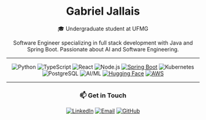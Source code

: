 <div align="center">

# Gabriel Jallais

🎓 Undergraduate student at UFMG

Software Engineer specializing in full stack development with Java and Spring Boot. Passionate about AI and Software Engineering.


---

![Python](https://img.shields.io/badge/-Python-3776AB?style=flat&logo=python&logoColor=white)
![TypeScript](https://img.shields.io/badge/-TypeScript-3178C6?style=flat&logo=typescript&logoColor=white)
![React](https://img.shields.io/badge/-React-61DAFB?style=flat&logo=react&logoColor=black)
![Node.js](https://img.shields.io/badge/-Node.js-339933?style=flat&logo=node.js&logoColor=white)
[![Spring Boot](https://img.shields.io/badge/Spring%20Boot-6DB33F?logo=springboot&logoColor=fff)](#)
![Kubernetes](https://img.shields.io/badge/-Kubernetes-326CE5?style=flat&logo=kubernetes&logoColor=white)
![PostgreSQL](https://img.shields.io/badge/-PostgreSQL-4169E1?style=flat&logo=postgresql&logoColor=white)
![AI/ML](https://img.shields.io/badge/-AI/ML-FF6F00?style=flat&logo=tensorflow&logoColor=white)
[![Hugging Face](https://img.shields.io/badge/Hugging%20Face-FFD21E?logo=huggingface&logoColor=000)](#)
[![AWS](https://custom-icon-badges.demolab.com/badge/AWS-%23FF9900.svg?logo=aws&logoColor=white)](#)

---

### 📫 Get in Touch

[![LinkedIn](https://img.shields.io/badge/-LinkedIn-0A66C2?style=flat&logo=linkedin&logoColor=white)](https://linkedin.com/in/gabriel-jallais)
[![Email](https://img.shields.io/badge/-Email-EA4335?style=flat&logo=gmail&logoColor=white)](mailto:gfjallais@gmail.com)
[![GitHub](https://img.shields.io/badge/-GitHub-181717?style=flat&logo=github&logoColor=white)](https://github.com/GFJallais)

</div>
